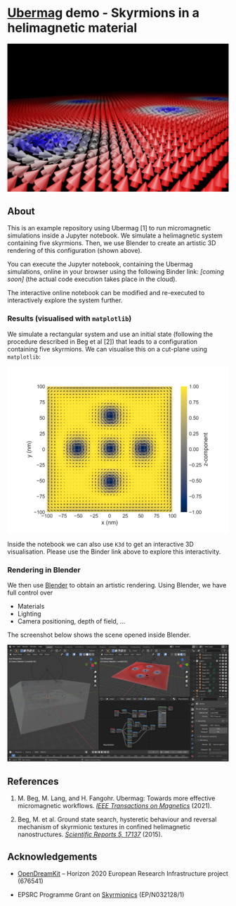 # [Ubermag](https://ubermag.github.io) demo - Skyrmions in a helimagnetic material

![Rendering of skyrmions in a square sample](rendering.png)

## About

This is an example repository using Ubermag [1] to run micromagnetic simulations
inside a Jupyter notebook. We simulate a helimagnetic system containing five
skyrmions. Then, we use Blender to create an artistic 3D rendering of this
configuration (shown above).

You can execute the Jupyter notebook, containing the Ubermag simulations, online in your browser
using the following Binder link: *[coming soon]* (the actual code execution takes place in the cloud).

The interactive online notebook can be modified and re-executed to interactively explore the system further. 

### Results (visualised with `matplotlib`)

We simulate a rectangular system and use an initial state (following the
procedure described in Beg et al [2]) that leads to a configuration containing
five skyrmions. We can visualise this on a cut-plane using `matplotlib`:

![matplotlib visualisation](mpl-visualisation.png)

Inside the notebook we can also use `K3d` to get an interactive 3D
visualisation. Please use the Binder link above to explore this
interactivity.

### Rendering in Blender

We then use [Blender](https://blender.org) to obtain an artistic rendering. Using Blender, we have full control over

- Materials
- Lighting
- Camera positioning, depth of field, ...

The screenshot below shows the scene opened inside Blender.

![Blender screenshot](screenshot.png)

## References

1. M. Beg, M. Lang, and H. Fangohr. Ubermag: Towards more effective micromagnetic workflows. [*IEEE Transactions on Magnetics*](https://doi.org/10.1109/TMAG.2021.3078896) (2021).

2. Beg, M. et al. Ground state search, hysteretic behaviour and reversal mechanism of skyrmionic textures in confined helimagnetic nanostructures. [*Scientific Reports 5, 17137*](https://doi.org/10.1038/srep17137) (2015).

## Acknowledgements

- [OpenDreamKit](http://opendreamkit.org/) – Horizon 2020 European Research Infrastructure project (676541)

- EPSRC Programme Grant on [Skyrmionics](http://www.skyrmions.ac.uk) (EP/N032128/1)
